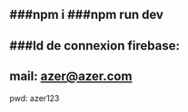 ###npm i
###npm run dev
----------
###Id de connexion firebase:
---
mail: azer@azer.com
---
pwd: azer123